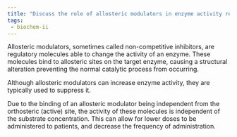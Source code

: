 ```yaml
---
title: "Discuss the role of allosteric modulators in enzyme activity regulation. How do allosteric modulators differ from competitive inhibitors in terms of binding sites and effects on enzyme function? "
tags:
 - biochem-ii
---
```

Allosteric modulators, sometimes called non-competitive inhibitors, are regulatory molecules able to change the activity of an enzyme. These molecules bind to allosteric sites on the target enzyme, causing a structural alteration preventing the normal catalytic process from occurring.  

Although allosteric modulators can increase enzyme activity, they are typically used to suppress it.  

Due to the binding of an allosteric modulator being independent from the orthosteric (active) site, the activity of these molecules is independent of the substrate concentration. This can allow for lower doses to be administered to patients, and decrease the frequency of administration.  
